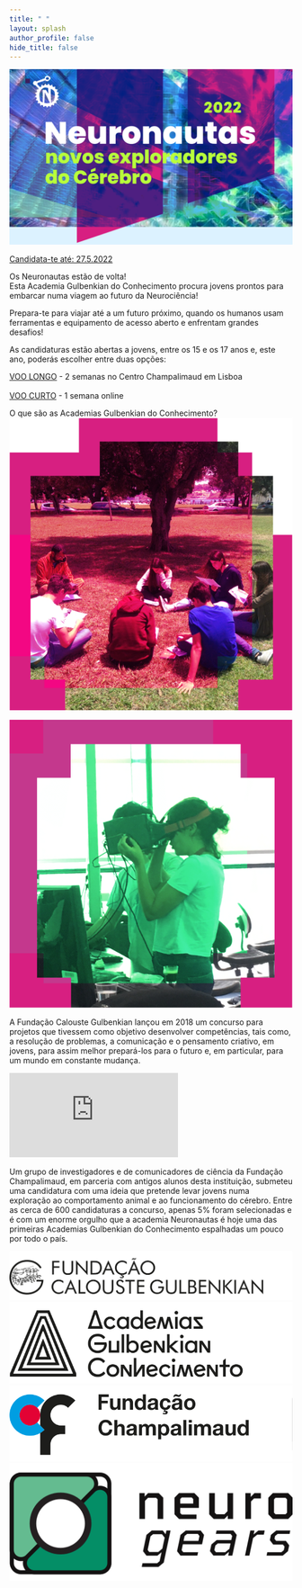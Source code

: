 ```yaml
---
title: " "
layout: splash
author_profile: false
hide_title: false
---
```


<div class="splash-header-Blue">
  <div class="splash-image-large"> 
    <img src="/assets/images/Neuronautas2022CommMaterial_SiteBanner.svg" />
    <br/>
  </div>
  <div class="splash-block-wide">
    <div class="splash-text-main">
      <p class="ex4"><a class="ex1" href="https://forms.gle/6mHJm5H2Kzr56eq98" target="_blank">Candidata-te até: 27.5.2022</a></p>
      <p class="ex0">Os Neuronautas estão de volta! <br/>Esta Academia Gulbenkian do Conhecimento procura jovens prontos para embarcar numa viagem ao futuro da Neurociência!</p> 
      <p class="ex1">Prepara-te para viajar até a um futuro próximo, quando os humanos usam ferramentas e equipamento de acesso aberto e enfrentam grandes desafios!</p>
      <p class="ex2">As candidaturas estão abertas a jovens, entre os 15 e os 17 anos e, este ano, poderás escolher entre duas opções: </p>
      <p class="ex3"><a class="ex1" href="/assets/files/Neuronautas2022_ScheduleVooLongo.pdf" target="_blank">VOO LONGO</a>  - 2 semanas no Centro Champalimaud em Lisboa <br/><br/><a class="ex1" href="/assets/files/Neuronautas2022_ScheduleVooCurto.pdf" target="_blank">VOO CURTO</a> - 1 semana online</p>
    </div>
  </div>
</div>
<div class="splash-header">
  <div class="splash-block-main">
      O que são as Academias Gulbenkian do Conhecimento?
  </div>
</div>
<div class="splash-header-Pink">
    <div class="splash-imageTop">  
    <img src="/assets/images/photoRed.png" />
    <p></p>
    <img src="/assets/images/photoGreen.png" />
  </div>
  <div class="splash-block"> 
    <p>A Fundação Calouste Gulbenkian lançou em 2018 um concurso para projetos que tivessem como objetivo desenvolver competências, tais como, a resolução de problemas, a comunicação e o pensamento criativo, em jovens, para assim melhor prepará-los para o futuro e, em particular, para um mundo em constante mudança.</p>
    <iframe src="https://www.youtube.com/embed/FRCwWx-dlZE"  frameborder="0"> </iframe>
    <p></p><p>Um grupo de investigadores e de comunicadores de ciência da Fundação Champalimaud, em parceria com antigos alunos desta instituição, submeteu uma candidatura com uma ideia que pretende levar jovens numa exploração ao comportamento animal e ao funcionamento do cérebro. Entre as cerca de 600 candidaturas a concurso, apenas 5% foram selecionadas e é com um enorme orgulho que a academia Neuronautas é hoje uma das primeiras Academias Gulbenkian do Conhecimento espalhadas um pouco por todo o país.</p>
    <!-- <div class="splash-header-Pink">
      <div class="splash-block">
        <p class="small">Informações sobre este programa</p><p class="small"><a  class = "ex1" href="https://gulbenkian.pt/academias/">Academias Gulbenkian</a></p>
      </div>
      <div class="splash-block">
        <p class="small">Espreitar os Neuronautas </p><p class="small"><a  class = "ex1" href="https://gulbenkian.pt/academias/videos/fundacao-champalimaud/">Academia Neuronautas</a></p>
      </div>
    </div> -->
  </div>
</div>
<div class="splash-header" > 
  <div class="splash-image-Calouste">  
      <!-- <img src="/assets/images/Logos.svg" /> -->
      <a href="https://gulbenkian.pt/"><img src="/assets/images/FundCaloustrGulbenkian.svg"/></a>
  </div>
  <div class="splash-image-Academia">
      <a href="https://gulbenkian.pt/academias/"><img src="/assets/images/AcademiasGulbenkianConhecimento.svg" /></a>
  </div>
  <div class="splash-image-Champalimaud">
      <a href="https://www.fchampalimaud.org/"><img src="/assets/images/FundacaoChampalimaud.svg" /></a>
  </div>
  <div class="splash-image-Neurogears">
      <a href="https://neurogears.org/"><img src="/assets/images/NeuroGears.svg" /></a>
  </div>
</div>
